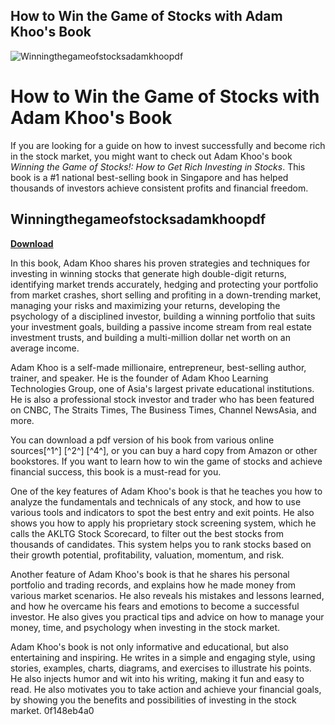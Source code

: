 ## How to Win the Game of Stocks with Adam Khoo's Book

 
![Winningthegameofstocksadamkhoopdf](https://encrypted-tbn0.gstatic.com/images?q=tbn:ANd9GcTQ5ByaIhFZqgcrlqH7YAFBUu8SFAjXbTi4HO6_O_FRj61-CTFfGse3pNE)

 
# How to Win the Game of Stocks with Adam Khoo's Book
 
If you are looking for a guide on how to invest successfully and become rich in the stock market, you might want to check out Adam Khoo's book *Winning the Game of Stocks!: How to Get Rich Investing in Stocks*. This book is a #1 national best-selling book in Singapore and has helped thousands of investors achieve consistent profits and financial freedom.
 
## Winningthegameofstocksadamkhoopdf


[**Download**](https://www.google.com/url?q=https%3A%2F%2Ftiurll.com%2F2tKFQb&sa=D&sntz=1&usg=AOvVaw2pAJAZjdNNUXZSpUJ-Dhxk)

 
In this book, Adam Khoo shares his proven strategies and techniques for investing in winning stocks that generate high double-digit returns, identifying market trends accurately, hedging and protecting your portfolio from market crashes, short selling and profiting in a down-trending market, managing your risks and maximizing your returns, developing the psychology of a disciplined investor, building a winning portfolio that suits your investment goals, building a passive income stream from real estate investment trusts, and building a multi-million dollar net worth on an average income.
 
Adam Khoo is a self-made millionaire, entrepreneur, best-selling author, trainer, and speaker. He is the founder of Adam Khoo Learning Technologies Group, one of Asia's largest private educational institutions. He is also a professional stock investor and trader who has been featured on CNBC, The Straits Times, The Business Times, Channel NewsAsia, and more.
 
You can download a pdf version of his book from various online sources[^1^] [^2^] [^4^], or you can buy a hard copy from Amazon or other bookstores. If you want to learn how to win the game of stocks and achieve financial success, this book is a must-read for you.
  
One of the key features of Adam Khoo's book is that he teaches you how to analyze the fundamentals and technicals of any stock, and how to use various tools and indicators to spot the best entry and exit points. He also shows you how to apply his proprietary stock screening system, which he calls the AKLTG Stock Scorecard, to filter out the best stocks from thousands of candidates. This system helps you to rank stocks based on their growth potential, profitability, valuation, momentum, and risk.
 
Another feature of Adam Khoo's book is that he shares his personal portfolio and trading records, and explains how he made money from various market scenarios. He also reveals his mistakes and lessons learned, and how he overcame his fears and emotions to become a successful investor. He also gives you practical tips and advice on how to manage your money, time, and psychology when investing in the stock market.
 
Adam Khoo's book is not only informative and educational, but also entertaining and inspiring. He writes in a simple and engaging style, using stories, examples, charts, diagrams, and exercises to illustrate his points. He also injects humor and wit into his writing, making it fun and easy to read. He also motivates you to take action and achieve your financial goals, by showing you the benefits and possibilities of investing in the stock market.
 0f148eb4a0
